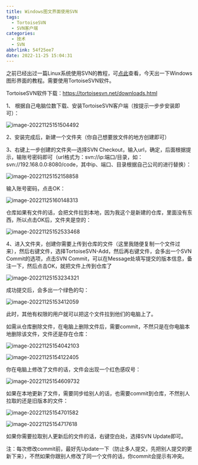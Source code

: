 ```yaml
---
title: Windows图文界面使用SVN
tags:
  - TortoiseSVN
  - SVN客户端
categories:
  - 技术
  - SVN
abbrlink: 54f25ee7
date: 2022-11-25 15:04:31
---
```


之前已经出过一篇Linux系统使用SVN的教程，可[点此](https://blog.ybangwl.com/2022/096cbb58b6.html)查看，今天出一下Windows图形界面的教程。需要使用TortoiseSVN软件。

<!--more-->

TortoiseSVN软件下载：https://tortoisesvn.net/downloads.html

1、 根据自己电脑位数下载、安装TortoiseSVN客户端（按提示一步步安装即可）：

![image-20221125151504492](Windows图文界面使用SVN/image-20221125151504492.png)

2、安装完成后，新建一个文件夹（你自己想要放文件的地方创建即可）

3、右键上一步创建的文件夹—选择SVN Checkout，输入url，确定，后面根据提示，输账号密码即可（url格式为：svn://ip:端口/目录，如：svn://192.168.0.0:8080/code，其中ip、端口、目录根据自己公司的进行替换）：

![image-20221125152158858](Windows图文界面使用SVN/image-20221125152158858.png)



输入账号密码，点击OK：

![image-20221125160148313](Windows图文界面使用SVN/image-20221125160148313.png)

仓库如果有文件的话，会把文件拉到本地，因为我这个是新建的仓库，里面没有东西，所以点击OK后，文件夹是空的：

![image-20221125152533468](Windows图文界面使用SVN/image-20221125152533468.png)

4、进入文件夹，创建你需要上传到仓库的文件（这里我随便复制一个文件过来），然后右键文件，选择TortoiseSVN-Add，然后再右键文件，会多出一个SVN Commit的选项，点击SVN Commit，可以在Message处填写提交的版本信息，备注一下，然后点击OK，就把文件上传到仓库了

![image-20221125153234321](Windows图文界面使用SVN/image-20221125153234321.png)



成功提交后，会多出一个绿色的勾：

![image-20221125153412059](Windows图文界面使用SVN/image-20221125153412059.png)

此时，其他有权限的用户就可以把这个文件拉到他们的电脑上了。



如需从仓库删除文件，在电脑上删除文件后，需要commit，不然只是在你电脑本地删除该文件，文件还是存在仓库：

![image-20221125154042103](Windows图文界面使用SVN/image-20221125154042103.png)



![image-20221125154122405](Windows图文界面使用SVN/image-20221125154122405.png)



你在电脑上修改了文件的话，文件会出现一个红色感叹号：

![image-20221125154609732](Windows图文界面使用SVN/image-20221125154609732.png)



如果在本地更新了文件，需要同步给别人的话，也需要commit到仓库，不然别人拉取的还是旧版本的文件：

![image-20221125154701582](Windows图文界面使用SVN/image-20221125154701582.png)



![image-20221125154717618](Windows图文界面使用SVN/image-20221125154717618.png)



如果你需要拉取别人更新后的文件的话，右键空白处，选择SVN Update即可。

注：每次修改commit前，最好先Update一下（防止多人提交，先把别人提交的更新下来），不然如果你跟别人修改了同一个文件的话，你commit会提示有冲突。
